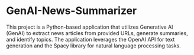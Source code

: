 # GenAI-News-Summarizer
This project is a Python-based application that utilizes Generative AI (GenAI) to extract news articles from provided URLs, generate summaries, and identify topics. The application leverages the OpenAI API for text generation and the Spacy library for natural language processing tasks.
